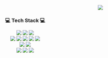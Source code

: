 <div align="right">
  <a href="https://hits.seeyoufarm.com">
    <img src="https://hits.seeyoufarm.com/api/count/incr/badge.svg?url=https%3A%2F%2Fgithub.com%2Fndaemy&count_bg=%231E88E5&title_bg=%23555555&icon=github.svg&icon_color=%23E7E7E7&title=View&edge_flat=false"/>
  </a>
</div>

<h3 align="center">💻 Tech Stack 💻</h3>
<div align="center">
  <img src="https://img.shields.io/badge/JavaScript-F7DF1E?logo=JavaScript&logoColor=black&style=for-the-badge" />
  <img src="https://img.shields.io/badge/TypeScript-3178C6?logo=TypeScript&logoColor=white&style=for-the-badge" />
  <img src="https://img.shields.io/badge/GraphQL-E434AA?logo=GraphQL&logoColor=white&style=for-the-badge" />
  <br />
  <img src="https://img.shields.io/badge/React-61DAFB?logo=React&logoColor=black&style=for-the-badge" />
  <img src="https://img.shields.io/badge/Next.js-black?logo=Next.js&logoColor=white&style=for-the-badge" />
  <img src="https://img.shields.io/badge/Express-black?logo=Express&logoColor=white&style=for-the-badge" />
  <img src="https://img.shields.io/badge/NestJS-E0234E?logo=NestJS&logoColor=white&style=for-the-badge" />
  <img src="https://img.shields.io/badge/Strapi-2F2E8B?logo=Strapi&logoColor=white&style=for-the-badge" />
  <br />
  <img src="https://img.shields.io/badge/MySQL-4479A1?logo=MySQL&logoColor=white&style=for-the-badge" />
  <img src="https://img.shields.io/badge/PostgreSQL-4169E1?logo=PostgreSQL&logoColor=white&style=for-the-badge" />
  <br />
  <img src="https://img.shields.io/badge/Docker-2496ED?logo=Docker&logoColor=white&style=for-the-badge" />
  <img src="https://img.shields.io/badge/AWS-232F3E?logo=AmazonWebServices&logoColor=white&style=for-the-badge" />
  <img src="https://img.shields.io/badge/GCP-4285F4?logo=GoogleCloud&logoColor=white&style=for-the-badge" />
</div>
